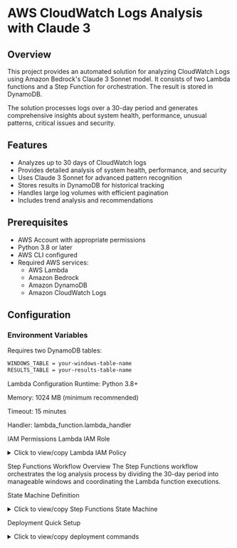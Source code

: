 # AWS CloudWatch Logs Analysis with Claude 3

## Overview
This project provides an automated solution for analyzing CloudWatch Logs using Amazon Bedrock's Claude 3 Sonnet model. It consists of two Lambda functions and a Step Function for orchestration. The result is stored in DynamoDB.

The solution processes logs over a 30-day period and generates comprehensive insights about system health, performance, unusual patterns, critical issues and security.

## Features
- Analyzes up to 30 days of CloudWatch logs
- Provides detailed analysis of system health, performance, and security
- Uses Claude 3 Sonnet for advanced pattern recognition
- Stores results in DynamoDB for historical tracking
- Handles large log volumes with efficient pagination
- Includes trend analysis and recommendations

## Prerequisites
- AWS Account with appropriate permissions
- Python 3.8 or later
- AWS CLI configured
- Required AWS services:
  - AWS Lambda
  - Amazon Bedrock
  - Amazon DynamoDB
  - Amazon CloudWatch Logs

## Configuration

### Environment Variables
Requires two DynamoDB tables:
```bash
WINDOWS_TABLE = your-windows-table-name
RESULTS_TABLE = your-results-table-name
```

Lambda Configuration
Runtime: Python 3.8+

Memory: 1024 MB (minimum recommended)

Timeout: 15 minutes

Handler: lambda_function.lambda_handler

IAM Permissions
Lambda IAM Role
<details>
<summary>Click to view/copy Lambda IAM Policy</summary>

{
    "Version": "2012-10-17",
    "Statement": [
        {
            "Effect": "Allow",
            "Action": [
                "logs:FilterLogEvents",
                "logs:GetLogEvents"
            ],
            "Resource": "arn:aws:logs:*:*:log-group:*"
        },
        {
            "Effect": "Allow",
            "Action": [
                "dynamodb:GetItem",
                "dynamodb:PutItem",
                "dynamodb:UpdateItem"
            ],
            "Resource": [
                "arn:aws:dynamodb:*:*:table/${WINDOWS_TABLE}",
                "arn:aws:dynamodb:*:*:table/${RESULTS_TABLE}"
            ]
        },
        {
            "Effect": "Allow",
            "Action": [
                "bedrock:InvokeModel"
            ],
            "Resource": "arn:aws:bedrock:*:*:foundation-model/anthropic.claude-3-sonnet-20240229-v1:0"
        }
    ]
}


</details>

Step Functions Workflow
Overview
The Step Functions workflow orchestrates the log analysis process by dividing the 30-day period into manageable windows and coordinating the Lambda function executions.

State Machine Definition
<details>
<summary>Click to view/copy Step Functions State Machine</summary>

{
  "Comment": "CloudWatch Log Analysis State Machine",
  "StartAt": "Initialize",
  "States": {
    "Initialize": {
      "Type": "Pass",
      "Next": "CreateTimeWindows",
      "Parameters": {
        "execution_id.$": "$$.Execution.Id",
        "start_time.$": "$.start_time",
        "end_time.$": "$.end_time",
        "log_group_name.$": "$.log_group_name"
      }
    },
    "CreateTimeWindows": {
      "Type": "Task",
      "Resource": "arn:aws:lambda:REGION:ACCOUNT:function:create-time-windows",
      "Next": "ProcessWindows",
      "Parameters": {
        "execution_id.$": "$.execution_id",
        "start_time.$": "$.start_time",
        "end_time.$": "$.end_time",
        "window_size_hours": 24
      }
    },
    "ProcessWindows": {
      "Type": "Map",
      "ItemsPath": "$.windows",
      "MaxConcurrency": 10,
      "Iterator": {
        "StartAt": "AnalyzeLogs",
        "States": {
          "AnalyzeLogs": {
            "Type": "Task",
            "Resource": "arn:aws:lambda:REGION:ACCOUNT:function:analyze-cwl-logs",
            "End": true,
            "Parameters": {
              "execution_id.$": "$.execution_id",
              "window_id.$": "$.window_id",
              "log_group_name.$": "$$.Map.Item.log_group_name"
            },
            "Retry": [
              {
                "ErrorEquals": ["States.TaskFailed"],
                "IntervalSeconds": 30,
                "MaxAttempts": 3,
                "BackoffRate": 2.0
              }
            ]
          }
        }
      },
      "Next": "GenerateSummary"
    },
    "GenerateSummary": {
      "Type": "Task",
      "Resource": "arn:aws:lambda:REGION:ACCOUNT:function:generate-summary",
      "End": true,
      "Parameters": {
        "execution_id.$": "$.execution_id"
      }
    }
  }
}


</details>

Deployment
Quick Setup
<details>
<summary>Click to view/copy deployment commands</summary>

# Create DynamoDB tables

aws dynamodb create-table \
    --table-name your-windows-table-name \
    --attribute-definitions \
        AttributeName=execution_id,AttributeType=S \
        AttributeName=window_id,AttributeType=S \
    --key-schema \
        AttributeName=execution_id,KeyType=HASH \
        AttributeName=window_id,KeyType=RANGE \
    --provisioned-throughput \
        ReadCapacityUnits=5,WriteCapacityUnits=5

aws dynamodb create-table \
    --table-name your-results-table-name \
    --attribute-definitions \
        AttributeName=execution_id,AttributeType=S \
        AttributeName=window_id,AttributeType=S \
    --key-schema \
        AttributeName=execution_id,KeyType=HASH \
        AttributeName=window_id,KeyType=RANGE \
    --provisioned-throughput \
        ReadCapacityUnits=5,WriteCapacityUnits=5

# License
This project is licensed under the MIT License - see the LICENSE file for details.
